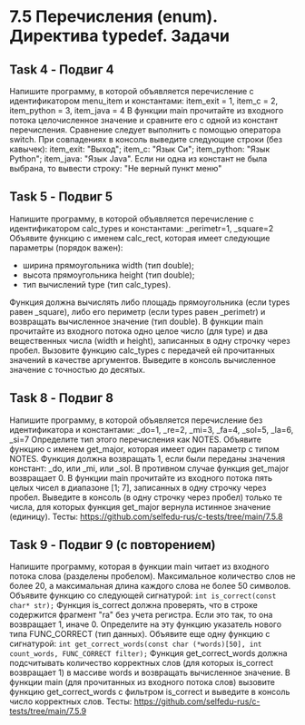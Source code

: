 # 7.5 Перечисления (enum). Директива typedef. Задачи

## Task 4 - Подвиг 4

Напишите программу, в которой объявляется перечисление с идентификатором menu_item и константами:
item_exit = 1, item_c = 2, item_python = 3, item_java = 4
В функции main прочитайте из входного потока целочисленное значение и сравните его с одной из констант перечисления. Сравнение следует выполнить с помощью оператора switch. При совпадениях в консоль выведите следующие строки (без кавычек):
item_exit: "Выход";
item_c: "Язык Си";
item_python: "Язык Python";
item_java: "Язык Java".
Если ни одна из констант не была выбрана, то вывести строку:
"Не верный пункт меню"

## Task 5 - Подвиг 5

Напишите программу, в которой объявляется перечисление с идентификатором calc_types и константами:
_perimetr=1, _square=2
Объявите функцию с именем calc_rect, которая имеет следующие параметры (порядок важен):
  * ширина прямоугольника width (тип double);
  * высота прямоугольника height (тип double);
  * тип вычислений type (тип calc_types).

Функция должна вычислять либо площадь прямоугольника (если types равен _square), либо его периметр (если types равен _perimetr) и возвращать вычисленное значение (тип double). 
В функции main прочитайте из входного потока одно целое число (для type) и два вещественных числа (width и height), записанных в одну строчку через пробел. Вызовите функцию calc_types с передачей ей прочитанных значений в качестве аргументов. Выведите в консоль вычисленное значение с точностью до десятых.

## Task 8 - Подвиг 8

Напишите программу, в которой объявляется перечисление без идентификатора и константами:
_do=1, _re=2, _mi=3, _fa=4, _sol=5, _la=6, _si=7
Определите тип этого перечисления как NOTES. Объявите функцию с именем get_major, которая имеет один параметр с типом NOTES. Функция должна возвращать 1, если были переданы значения констант: _do, или _mi, или _sol. В противном случае функция get_major возвращает 0.
В функции main прочитайте из входного потока пять целых чисел в диапазоне [1; 7], записанных в одну строчку через пробел. Выведите в консоль (в одну строчку через пробел) только те числа, для которых функция get_major вернула истинное значение (единицу).
Тесты: https://github.com/selfedu-rus/c-tests/tree/main/7.5.8

## Task 9 - Подвиг 9 (с повторением)

Напишите программу, которая в функции main читает из входного потока слова (разделены пробелом). Максимальное количество слов не более 20, а максимальная длина каждого слова не более 50 символов.
Объявите функцию со следующей сигнатурой:
```int is_correct(const char* str);```
Функция is_correct должна проверять, что в строке содержится фрагмент "ra" без учета регистра. Если это так, то она возвращает 1, иначе 0. Определите на эту функцию указатель нового типа FUNC_CORRECT (тип данных).
Объявите еще одну функцию с сигнатурой:
```int get_correct_words(const char (*words)[50], int count_words, FUNC_CORRECT filter);```
Функция get_correct_words должна подсчитывать количество корректных слов (для которых is_correct возвращает 1) в массиве words и возвращать вычисленное значение.
В функции  main (для прочитанных из входного потока слов) вызовите функцию get_correct_words с фильтром is_correct и выведите в консоль число корректных слов.
Тесты: https://github.com/selfedu-rus/c-tests/tree/main/7.5.9
